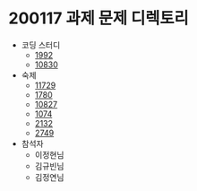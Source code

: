 # 200117 과제 문제 디렉토리
- 코딩 스터디
    - [1992](https://acmicpc.net/problem/1992)
    - [10830](https://acmicpc.net/problem/10830)
- 숙제
    - [11729](https://acmicpc.net/problem/11729)
    - [1780](https://acmicpc.net/problem/1780)
    - [10827](https://acmicpc.net/problem/10827)
    - [1074](https://acmicpc.net/problem/1074)
    - [2132](https://acmicpc.net/problem/2132)
    - [2749](https://acmicpc.net/problem/2749)
- 참석자
    - 이정현님
    - 김규빈님
    - 김정연님